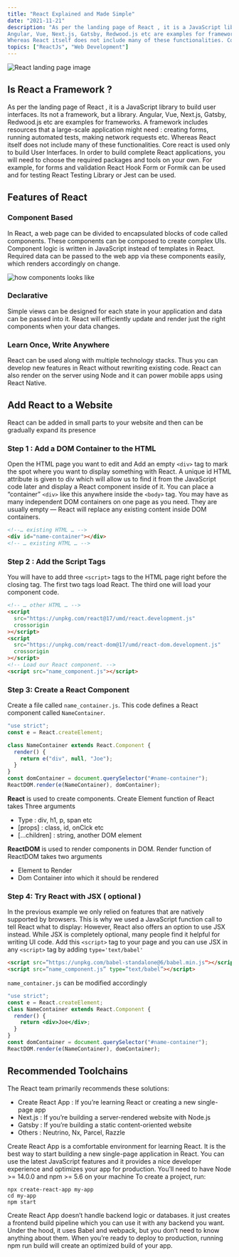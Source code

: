 ```yaml
---
title: "React Explained and Made Simple"
date: "2021-11-21"
description: "As per the landing page of React , it is a JavaScript library to build user interfaces. Its not a framework, but a library.
Angular, Vue, Next.js, Gatsby, Redwood.js etc are examples for frameworks. A framework includes resources that a large-scale application might need : creating forms, running automated tests, making network requests etc.
Whereas React itself does not include many of these functionalities. Core react is used only to build User Interfaces. In order to build complete React applications, you will need to choose the required packages and tools on your own. For example, for forms and validation React Hook Form or Formik can be used and for testing React Testing Library or Jest can be used."
topics: ["ReactJs", "Web Development"]
---
```


![React landing page image](https://cdn.hashnode.com/res/hashnode/image/upload/v1635659888350/RiQ52UEMy.png)

## Is React a Framework ?

As per the landing page of React , it is a JavaScript library to build user interfaces. Its not a framework, but a library.
Angular, Vue, Next.js, Gatsby, Redwood.js etc are examples for frameworks. A framework includes resources that a large-scale application might need : creating forms, running automated tests, making network requests etc.
Whereas React itself does not include many of these functionalities. Core react is used only to build User Interfaces. In order to build complete React applications, you will need to choose the required packages and tools on your own. For example, for forms and validation React Hook Form or Formik can be used and for testing React Testing Library or Jest can be used.

## Features of React

### Component Based

In React, a web page can be divided to encapsulated blocks of code called components. These components can be composed to create complex UIs. Component logic is written in JavaScript instead of templates in React. Required data can be passed to the web app via these components easily, which renders accordingly on change.

![how components looks like](https://cdn.hashnode.com/res/hashnode/image/upload/v1635659993376/DjJ1PAZvy.png)

### Declarative

Simple views can be designed for each state in your application and data can be passed into it. React will efficiently update and render just the right components when your data changes.

### Learn Once, Write Anywhere

React can be used along with multiple technology stacks. Thus you can develop new features in React without rewriting existing code. React can also render on the server using Node and it can power mobile apps using React Native.

## Add React to a Website

React can be added in small parts to your website and then can be gradually expand its presence

### Step 1 : Add a DOM Container to the HTML

Open the HTML page you want to edit and Add an empty `<div>` tag to mark the spot where you want to display something with React.
A unique id HTML attribute is given to div which will allow us to find it from the JavaScript code later and display a React component inside of it. You can place a “container” `<div>` like this anywhere inside the `<body>` tag. You may have as many independent DOM containers on one page as you need. They are usually empty — React will replace any existing content inside DOM containers.

```html
<!--… existing HTML … -->
<div id="name-container"></div>
<!-- … existing HTML … -->
```

### Step 2 : Add the Script Tags

You will have to add three `<script>` tags to the HTML page right before the closing </body> tag. The first two tags load React. The third one will load your component code.

```html
<!-- … other HTML … -->
<script
  src="https://unpkg.com/react@17/umd/react.development.js"
  crossorigin
></script>
<script
  src="https://unpkg.com/react-dom@17/umd/react-dom.development.js"
  crossorigin
></script>
<!-- Load our React component. -->
<script src="name_component.js"></script>
```

### Step 3: Create a React Component

Create a file called `name_container.js`. This code defines a React component called `NameContainer`.

```js
"use strict";
const e = React.createElement;

class NameContainer extends React.Component {
  render() {
    return e("div", null, "Joe");
  }
}
const domContainer = document.querySelector("#name-container");
ReactDOM.render(e(NameContainer), domContainer);
```

**React** is used to create components. Create Element function of React takes Three arguments

- Type : div, h1, p, span etc
- [props] : class, id, onClck etc
- […children] : string, another DOM element

**ReactDOM** is used to render components in DOM. Render function of ReactDOM takes two arguments

- Element to Render
- Dom Container into which it should be rendered

### Step 4: Try React with JSX ( optional )

In the previous example we only relied on features that are natively supported by browsers. This is why we used a JavaScript function call to tell React what to display: However, React also offers an option to use JSX instead. While JSX is completely optional, many people find it helpful for writing UI code. Add this `<script>` tag to your page and you can use JSX in any `<script>` tag by adding `type='text/babel'`

```html
<script src=”https://unpkg.com/babel-standalone@6/babel.min.js"></script>
<script src=”name_component.js” type=”text/babel”></script>
```

`name_container.js` can be modified accordingly

```jsx
"use strict";
const e = React.createElement;
class NameContainer extends React.Component {
  render() {
    return <div>Joe</div>;
  }
}
const domContainer = document.querySelector("#name-container");
ReactDOM.render(e(NameContainer), domContainer);
```

## Recommended Toolchains

The React team primarily recommends these solutions:

- Create React App : If you’re learning React or creating a new single-page app
- Next.js : If you’re building a server-rendered website with Node.js
- Gatsby : If you’re building a static content-oriented website
- Others : Neutrino, Nx, Parcel, Razzle

Create React App is a comfortable environment for learning React. It is the best way to start building a new single-page application in React. You can use the latest JavaScript features and it provides a nice developer experience and optimizes your app for production.
You’ll need to have Node >= 14.0.0 and npm >= 5.6 on your machine
To create a project, run:

```console
npx create-react-app my-app
cd my-app
npm start
```

Create React App doesn’t handle backend logic or databases. it just creates a frontend build pipeline which you can use it with any backend you want. Under the hood, it uses Babel and webpack, but you don’t need to know anything about them. When you’re ready to deploy to production, running npm run build will create an optimized build of your app.

